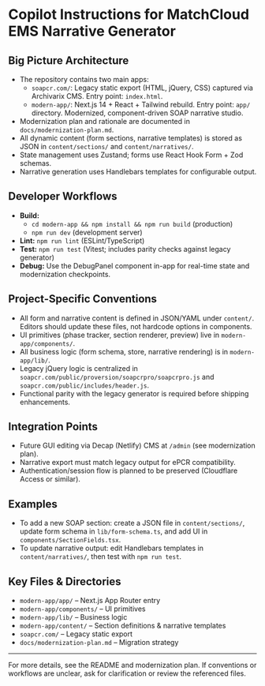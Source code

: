 # Copilot Instructions for MatchCloud EMS Narrative Generator

## Big Picture Architecture
- The repository contains two main apps:
  - `soapcr.com/`: Legacy static export (HTML, jQuery, CSS) captured via Archivarix CMS. Entry point: `index.html`.
  - `modern-app/`: Next.js 14 + React + Tailwind rebuild. Entry point: `app/` directory. Modernized, component-driven SOAP narrative studio.
- Modernization plan and rationale are documented in `docs/modernization-plan.md`.
- All dynamic content (form sections, narrative templates) is stored as JSON in `content/sections/` and `content/narratives/`.
- State management uses Zustand; forms use React Hook Form + Zod schemas.
- Narrative generation uses Handlebars templates for configurable output.

## Developer Workflows
- **Build:**
  - `cd modern-app && npm install && npm run build` (production)
  - `npm run dev` (development server)
- **Lint:** `npm run lint` (ESLint/TypeScript)
- **Test:** `npm run test` (Vitest; includes parity checks against legacy generator)
- **Debug:** Use the DebugPanel component in-app for real-time state and modernization checkpoints.

## Project-Specific Conventions
- All form and narrative content is defined in JSON/YAML under `content/`. Editors should update these files, not hardcode options in components.
- UI primitives (phase tracker, section renderer, preview) live in `modern-app/components/`.
- All business logic (form schema, store, narrative rendering) is in `modern-app/lib/`.
- Legacy jQuery logic is centralized in `soapcr.com/public/proversion/soapcrpro/soapcrpro.js` and `soapcr.com/public/includes/header.js`.
- Functional parity with the legacy generator is required before shipping enhancements.

## Integration Points
- Future GUI editing via Decap (Netlify) CMS at `/admin` (see modernization plan).
- Narrative export must match legacy output for ePCR compatibility.
- Authentication/session flow is planned to be preserved (Cloudflare Access or similar).

## Examples
- To add a new SOAP section: create a JSON file in `content/sections/`, update form schema in `lib/form-schema.ts`, and add UI in `components/SectionFields.tsx`.
- To update narrative output: edit Handlebars templates in `content/narratives/`, then test with `npm run test`.

## Key Files & Directories
- `modern-app/app/` – Next.js App Router entry
- `modern-app/components/` – UI primitives
- `modern-app/lib/` – Business logic
- `modern-app/content/` – Section definitions & narrative templates
- `soapcr.com/` – Legacy static export
- `docs/modernization-plan.md` – Migration strategy

---
For more details, see the README and modernization plan. If conventions or workflows are unclear, ask for clarification or review the referenced files.